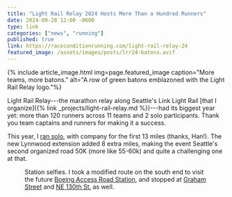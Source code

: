 ```yaml
---
title: "Light Rail Relay 2024 Hosts More Than a Hundred Runners"
date: 2024-09-28 12:00 -0600
type: link
categories: ["news", "running"]
published: true
link: https://raceconditionrunning.com/light-rail-relay-24
featured_image: /assets/images/posts/lrr24-batons.avif
---
```


{% include article_image.html img=page.featured_image caption="More teams, more batons." alt="A row of green batons emblazoned with the Light Rail Relay logo."%}

Light Rail Relay---the marathon relay along Seattle's Link Light Rail [that I organize]({% link _projects/light-rail-relay.md %})---had its biggest year yet: more than 120 runners across 11 teams and 2 solo participants. Thank you team captains and runners for making it a success.

This year, I [ran solo](https://www.strava.com/activities/12527120633), with company for the first 13 miles (thanks, Han!). The new Lynnwood extension added 8 extra miles, making the event Seattle's second organized road 50K (more like 55-60k) and quite a challenging one at that.
<div class="full-width">
<figure class="almost-full-bleed">
<masonry-image-gallery base-url="{{ site.baseurl }}/assets/images/posts/lrr24-" image-names="165|164|163|162|161|160|159|158|157|156|155|154|153|152|151|150|149|148|147|146|145|144|143|142|141|140" file-extension=".avif"></masonry-image-gallery>
<figcaption>Station selfies. I took a modified route on the south end to visit the future <a href="https://www.soundtransit.org/system-expansion/boeing-access-road-station">Boeing Access Road Station</a>, and stopped at <a href="https://www.soundtransit.org/system-expansion/graham-street-station">Graham Street</a> and <a href="https://www.soundtransit.org/system-expansion/ne-130th-st-infill-station">NE 130th St.</a> as well.</figcaption>
</figure>
</div>

<script type="module">
import PhotoSwipeLightbox from 'photoswipe-lightbox';
import { MasonryImageGallery} from "{{ site.baseurl }}/assets/js/MasonryImageGallery.js";
</script>